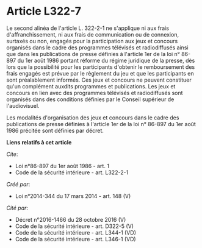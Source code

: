 # Article L322-7

Le second alinéa de l'article L. 322-2-1 ne s'applique ni aux frais d'affranchissement, ni aux frais de communication ou de
connexion, surtaxés ou non, engagés pour la participation aux jeux et concours organisés dans le cadre des programmes
télévisés et radiodiffusés ainsi que dans les publications de presse définies à l'article 1er de la loi n° 86-897 du 1er août
1986 portant réforme du régime juridique de la presse, dès lors que la possibilité pour les participants d'obtenir le
remboursement des frais engagés est prévue par le règlement du jeu et que les participants en sont préalablement informés.
Ces jeux et concours ne peuvent constituer qu'un complément auxdits programmes et publications. Les jeux et concours en lien
avec des programmes télévisés et radiodiffusés sont organisés dans des conditions définies par le Conseil supérieur de
l'audiovisuel. 

Les modalités d'organisation des jeux et concours dans le cadre des publications de presse définies à l'article 1er de la loi
n° 86-897 du 1er août 1986 précitée sont définies par décret.

**Liens relatifs à cet article**

_Cite_:

  - Loi n°86-897 du 1er août 1986 - art. 1
  - Code de la sécurité intérieure - art. L322-2-1

_Créé par_:

  - Loi n°2014-344 du 17 mars 2014 - art. 148 (V)

_Cité par_:

  - Décret n°2016-1466 du 28 octobre 2016 (V)
  - Code de la sécurité intérieure - art. D322-5 (V)
  - Code de la sécurité intérieure - art. L344-1 (VD)
  - Code de la sécurité intérieure - art. L346-1 (VD)
